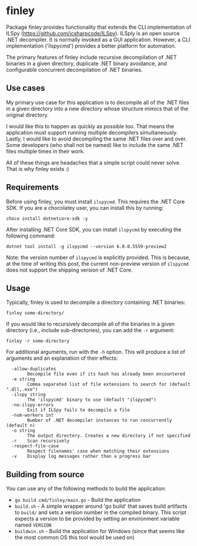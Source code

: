 # finley
Package finley provides functionality that extends the CLI implementation of
ILSpy (https://github.com/icsharpcode/ILSpy). ILSply is an open source .NET
decompiler. It is normally invoked as a GUI application. However, a CLI
implementation ('ilspycmd') provides a better platform for automation.

The primary features of finley include recursive decompilation of .NET
binaries  in a given directory, duplicate .NET binary avoidance, and
configurable concurrent decompilation of .NET binaries.

## Use cases
My primary use case for this application is to decompile all of the .NET files
in a given directory into a new directory whose structure mimics that of the
original directory.

I would like this to happen as quickly as possible too. That means the
application must support running multiple decompilers simultaneously. Lastly,
I would like to avoid decompiling the same .NET files over and over. Some
developers (who shall not be named) like to include the same .NET files
multiple times in their work.

All of these things are headaches that a simple script could never solve. That
is why finley exists :)

## Requirements
Before using finley, you must install `ilspycmd`. This requires the .NET Core
SDK. If you are a chocolatey user, you can install this by running:
```
choco install dotnetcore-sdk -y
```

After installing .NET Core SDK, you can install `ilspycmd` by executing the
following command:
```
dotnet tool install -g ilspycmd --version 6.0.0.5559-preview2
```

Note: the version number of `ilspycmd` is explicitly provided. This is because,
at the time of writing this post, the current non-preview version of `ilspycmd`
does not support the shipping version of .NET Core.

## Usage
Typically, finley is used to decompile a directory containing .NET binaries:
```
finley some-directory/
```

If you would like to recursively decompile all of the binaries in a given
directory (i.e., include sub-directories), you can add the `-r` argument:
```
finley -r some-directory
```

For additional arguments, run with the `-h` option. This will produce a list of
arguments and an explanation of their effects:
```
  -allow-duplicates
    	Decompile file even if its hash has already been encountered
  -e string
    	Comma separated list of file extensions to search for (default ".dll,.exe")
  -ilspy string
    	The 'ilspycmd' binary to use (default "ilspycmd")
  -no-ilspy-errors
    	Exit if ILSpy fails to decompile a file
  -num-workers int
    	Number of .NET decompiler instances to run concurrently (default n)
  -o string
    	The output directory. Creates a new directory if not specified
  -r	Scan recursively
  -respect-file-case
    	Respect filenames' case when matching their extensions
  -v	Display log messages rather than a progress bar
```

## Building from source
You can use any of the following methods to build the application:

- `go build cmd/finley/main.go` - Build the application
- `build.sh` - A simple wrapper around 'go build' that saves build artifacts
to `build/` and sets a version number in the compiled binary. This script
expects a version to be provided by setting an environment variable
named `VERSION`
- `buildwin.sh` - Build the application for Windows (since that seems like the
most common OS this tool would be used on)
